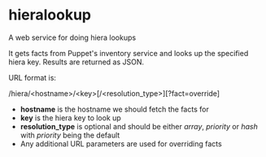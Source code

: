 hieralookup
===========

A web service for doing hiera lookups

It gets facts from Puppet's inventory service and looks up the specified hiera key.
Results are returned as JSON.

URL format is:

/hiera/&lt;hostname&gt;/&lt;key&gt;[/&lt;resolution_type&gt;][?fact=override]

- __hostname__ is the hostname we should fetch the facts for
- __key__ is the hiera key to look up
- __resolution_type__ is optional and should be either _array_, _priority_ or _hash_ with _priority_ being the default
- Any additional URL parameters are used for overriding facts
